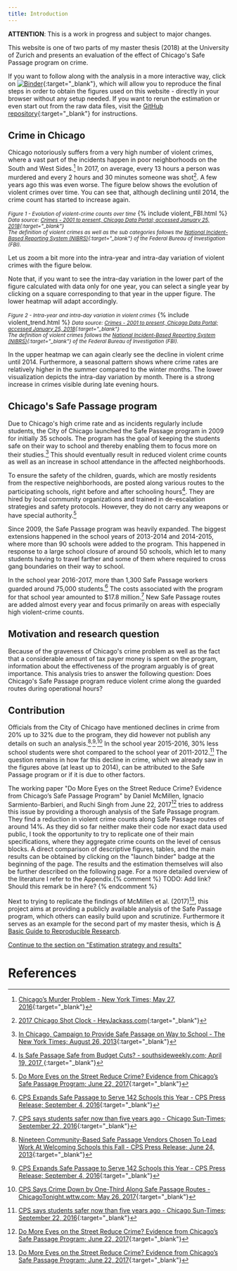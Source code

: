 ```yaml
---
title: Introduction
---
```

**ATTENTION**: This is a work in progress and subject to major changes.


This website is one of two parts of my master thesis (2018) at the University of Zurich and presents an evaluation of the effect of Chicago's Safe Passage program on crime.

If you want to follow along with the analysis in a more interactive way, click on [![Binder](https://mybinder.org/badge.svg)](https://mybinder.org/v2/gh/binste/chicago_safepassage_evaluation/master?filepath=notebooks%2F5_analysis%2F1.0-binste-analyze-crime-results-census-block-level.ipynb){:target="_blank"}, which will allow you to reproduce the final steps in order to obtain the figures used on this website - directly in your browser without any setup needed. If you want to rerun the estimation or even start out from the raw data files, visit the [GitHub repository](https://github.com/binste/chicago_safepassage_evaluation){:target="_blank"} for instructions.

## Crime in Chicago
Chicago notoriously suffers from a very high number of violent crimes, where a vast part of the incidents happen in poor neighborhoods on the South and West Sides.[^1] In 2017, on average, every 13 hours a person was murdered and every 2 hours and 30 minutes someone was shot[^2]. A few years ago this was even worse. The figure below shows the evolution of violent crimes over time. You can see that, although declining until 2014, the crime count has started to increase again.

<small>*Figure 1 - Evolution of violent-crime counts over time*</small>
{% include violent_FBI.html %}
<small>*Data source: [Crimes - 2001 to present, Chicago Data Portal; accessed January 25, 2018](https://data.cityofchicago.org/Public-Safety/Crimes-2001-to-present/ijzp-q8t2){:target="_blank"}*<br />
*The definition of violent crimes as well as the sub categories follows the [National Incident-Based Reporting System (NIBRS)](http://gis.chicagopolice.org/clearmap_crime_sums/crime_types.html){:target="_blank"} of the Federal Bureau of Investigation (FBI).*</small>

Let us zoom a bit more into the intra-year and intra-day variation of violent crimes with the figure below.

Note that, if you want to see the intra-day variation in the lower part of the figure calculated with data only for one year, you can select a single year by clicking on a square corresponding to that year in the upper figure. The lower heatmap will adapt accordingly.

<small>*Figure 2 - Intra-year and intra-day variation in violent crimes*</small>
{% include violent_trend.html %}
<small>*Data source: [Crimes - 2001 to present, Chicago Data Portal; accessed January 25, 2018](https://data.cityofchicago.org/Public-Safety/Crimes-2001-to-present/ijzp-q8t2){:target="_blank"}*<br />
*The definition of violent crimes follows the [National Incident-Based Reporting System (NIBRS)](http://gis.chicagopolice.org/clearmap_crime_sums/crime_types.html){:target="_blank"} of the Federal Bureau of Investigation (FBI).*</small>

In the upper heatmap we can again clearly see the decline in violent crime until 2014. Furthermore, a seasonal pattern shows where crime rates are relatively higher in the summer compared to the winter months. The lower visualization depicts the intra-day variation by month. There is a strong increase in crimes visible during late evening hours.

## Chicago's Safe Passage program
Due to Chicago's high crime rate and as incidents regularly include students, the City of Chicago launched the Safe Passage program in 2009 for initially 35 schools. The program has the goal of keeping the students safe on their way to school and thereby enabling them to focus more on their studies.[^10] This should eventually result in reduced violent crime counts as well as an increase in school attendance in the affected neighborhoods.

To ensure the safety of the children, guards, which are mostly residents from the respective neighborhoods, are posted along various routes to the participating schools, right before and after schooling hours[^3]. They are hired by local community organizations and trained in de-escalation strategies and safety protocols. However, they do not carry any weapons or have special authority.[^8]

Since 2009, the Safe Passage program was heavily expanded. The biggest extensions happened in the school years of 2013-2014 and 2014-2015, where more than 90 schools were added to the program. This happened in response to a large school closure of around 50 schools, which let to many students having to travel farther and some of them where required to cross gang boundaries on their way to school.

In the school year 2016-2017, more than 1,300 Safe Passage workers guarded around 75,000 students.[^4] The costs associated with the program for that school year amounted to $17.8 million.[^9] New Safe Passage routes are added almost every year and focus primarily on areas with especially high violent-crime counts.

## Motivation and research question
Because of the graveness of Chicago's crime problem as well as the fact that a considerable amount of tax payer money is spent on the program, information about the effectiveness of the program arguably is of great importance. This analysis tries to answer the following question: Does Chicago's Safe Passage program reduce violent crime along the guarded routes during operational hours?

## Contribution
Officials from the City of Chicago have mentioned declines in crime from 20% up to 32% due to the program, they did however not publish any details on such an analysis.[^5]<sup>,</sup>[^6]<sup>,</sup>[^7] In the school year 2015-2016, 30% less school students were shot compared to the school year of 2011-2012.[^9] The question remains in how far this decline in crime, which we already saw in the figures above (at least up to 2014), can be attributed to the Safe Passage program or if it is due to other factors.

The working paper "Do More Eyes on the Street Reduce Crime? Evidence from Chicago’s Safe Passage Program" by Daniel McMillen, Ignacio Sarmiento-Barbieri, and Ruchi Singh from June 22, 2017[^8] tries to address this issue by providing a thorough analysis of the Safe Passage program. They find a reduction in violent crime counts along Safe Passage routes of around 14%. As they did so far neither make their code nor exact data used public, I took the opportunity to try to replicate one of their main specifications, where they aggregate crime counts on the level of census blocks. A direct comparison of descriptive figures, tables, and the main results can be obtained by clicking on the "launch binder" badge at the beginning of the page. The results and the estimation themselves will also be further described on the following page. For a more detailed overview of the literature I refer to the Appendix.{% comment %}
TODO: Add link? Should this remark be in here?
{% endcomment %}

Next to trying to replicate the findings of McMillen et al. (2017)[^8], this project aims at providing a publicly available analysis of the Safe Passage program, which others can easily build upon and scrutinize. Furthermore it serves as an example for the second part of my master thesis, which is [A Basic Guide to Reproducible Research](https://binste.github.io/basic_reproducibility_guide/).

[Continue to the section on "Estimation strategy and results"](./estimation_and_results.md)

# References

[^1]: [Chicago’s Murder Problem - New York Times; May 27, 2016](https://www.nytimes.com/interactive/2016/05/18/us/chicago-murder-problem.html){:target="_blank"}
[^2]: [2017 Chicago Shot Clock - HeyJackass.com](https://heyjackass.com/2017-chicago-shot-clock/){:target="_blank"}
[^3]: [Is Safe Passage Safe from Budget Cuts? - southsideweekly.com; April 19, 2017 ](https://southsideweekly.com/is-safe-passage-safe-from-budget-cuts/){:target="_blank"}
[^4]: [CPS Expands Safe Passage to Serve 142 Schools this Year - CPS Press Release; September 4, 2016](http://cps.edu/News/Press_releases/Pages/PR1_09_04_2016.aspx){:target="_blank"}
[^5]: [Nineteen Community-Based Safe Passage Vendors Chosen To Lead Work At Welcoming Schools this Fall - CPS Press Release; June 24, 2013](https://cps.edu/News/Press_releases/Pages/PR1_06_24_2013.aspx){:target="_blank"}
[^6]: [CPS Expands Safe Passage to Serve 142 Schools this Year - CPS Press Release; September 4, 2016](https://cps.edu/News/Press_releases/Pages/PR1_09_04_2016.aspx){:target="_blank"}
[^7]: [CPS Says Crime Down by One-Third Along Safe Passage Routes - ChicagoTonight.wttw.com; May 26, 2017](https://chicagotonight.wttw.com/2017/05/26/cps-says-crime-down-one-third-along-safe-passage-routes){:target="_blank"}
[^8]: [Do More Eyes on the Street Reduce Crime? Evidence from Chicago’s Safe Passage Program; June 22, 2017](https://ignaciomsarmiento.github.io/assets/Safe_Passage_WP.pdf){:target="_blank"}
[^9]: [CPS says students safer now than five years ago - Chicago Sun-Times; September 22, 2016](https://www.pressreader.com/usa/chicago-sun-times/20160922/281582355105718){:target="_blank"}
[^10]: [In Chicago, Campaign to Provide Safe Passage on Way to School - The New York Times; August 26, 2013](https://www.nytimes.com/2013/08/27/education/in-chicago-campaign-to-provide-safe-passage-on-way-to-school.html){:target="_blank"}
